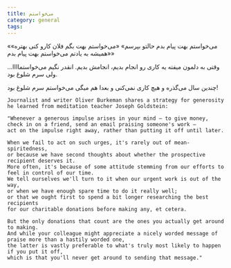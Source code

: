 ```yaml
---
title: می‌خواستم
category: general
tags:  
---
```


«می‌خواستم بهت پیام بدم حالتو بپرسم»
«می‌خواستم بهت بگم فلان کارو کنی بهتره»
«همیشه به یادتم می‌خواستم بهت پیام بدم»

وقتی به دلمون میفته یه کاری رو انجام بدیم، انجامش بدیم. انقدر نگیم می‌خواستماااا... ولی سرم شلوغ بود.

چندین سال می‌گذره و هیچ کاری نمی‌کنی و بعدا هم میگی می‌خواستم سرم شلوغ بود!



    Journalist and writer Oliver Burkeman shares a strategy for generosity he learned from meditation teacher Joseph Goldstein:

    "Whenever a generous impulse arises in your mind – to give money, 
    check in on a friend, send an email praising someone's work – 
    act on the impulse right away, rather than putting it off until later.

    When we fail to act on such urges, it's rarely out of mean-spiritedness, 
    or because we have second thoughts about whether the prospective recipient deserves it. 
    More often, it's because of some attitude stemming from our efforts to feel in control of our time. 
    We tell ourselves we'll turn to it when our urgent work is out of the way, 
    or when we have enough spare time to do it really well; 
    or that we ought first to spend a bit longer researching the best recipients 
    for our charitable donations before making any, et cetera.

    But the only donations that count are the ones you actually get around to making. 
    And while your colleague might appreciate a nicely worded message of praise more than a hastily worded one, 
    the latter is vastly preferable to what's truly most likely to happen if you put it off, 
    which is that you'll never get around to sending that message."
